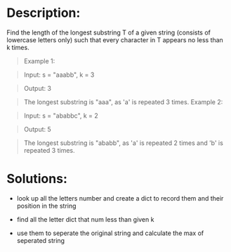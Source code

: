 # Description:
>
Find the length of the longest substring T of a given string (consists of lowercase letters only) such that every character in T appears no less than k times.

> Example 1:

> Input:
> s = "aaabb", k = 3

> Output:
> 3

> The longest substring is "aaa", as 'a' is repeated 3 times.
> Example 2:

> Input:
> s = "ababbc", k = 2

> Output:
> 5

> The longest substring is "ababb", as 'a' is repeated 2 times and 'b' is repeated 3 times.

# Solutions:
- look up all the letters number and create a dict to record them and their position in the string

- find all the letter dict that num less than given k

- use them to seperate the original string and calculate the max of seperated string